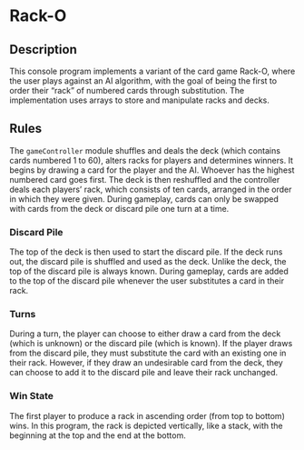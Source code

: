# Rack-O
## Description
This console program implements a variant of the card game Rack-O, where the user plays against an AI algorithm, with the goal of being the first to
order their “rack” of numbered cards through substitution. The implementation uses arrays to store and manipulate racks and decks. 

## Rules
The ``gameController`` module shuffles and deals the deck (which contains cards numbered 1 to 60), alters racks for players and 
determines winners. It begins by drawing a card for the player and the AI. Whoever has the highest numbered card goes first. 
The deck is then reshuffled and the controller deals each players’ rack, which consists of ten cards, arranged in the order in which 
they were given. During gameplay, cards can only be swapped with cards from the deck or discard pile one turn at a time.

### Discard Pile
The top of the deck is then used to start the discard pile. If the deck runs out, the discard pile is shuffled and used as the deck. 
Unlike the deck, the top of the discard pile is always known. During gameplay, cards are added to the top of the discard pile whenever 
the user substitutes a card in their rack.

### Turns
During a turn, the player can choose to either draw a card from the deck (which is unknown) or the discard pile (which is known). 
If the player draws from the discard pile, they must substitute the card with an existing one in their rack. However, if they draw 
an undesirable card from the deck, they can choose to add it to the discard pile and leave their rack unchanged.

### Win State
The first player to produce a rack in ascending order (from top to bottom) wins. In this program, the rack is depicted vertically, 
like a stack, with the beginning at the top and the end at the bottom.
